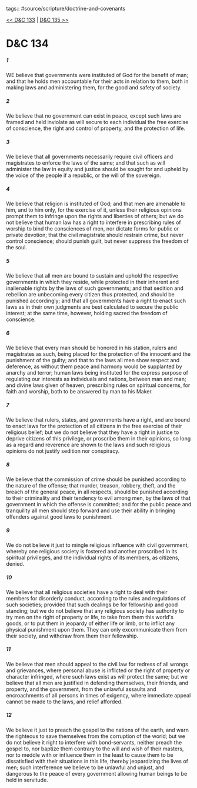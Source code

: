 tags:: #source/scripture/doctrine-and-covenants

[<< D&C 133](/doctrine-and-covenants/D&C_133.md) | [D&C 135 >>](/doctrine-and-covenants/D&C_135.md)

# D&C 134

##### 1

WE believe that governments were instituted of God for the benefit of man; and that he holds men accountable for their acts in relation to them, both in making laws and administering them, for the good and safety of society.

##### 2

We believe that no government can exist in peace, except such laws are framed and held inviolate as will secure to each individual the free exercise of conscience, the right and control of property, and the protection of life.

##### 3

We believe that all governments necessarily require civil officers and magistrates to enforce the laws of the same; and that such as will administer the law in equity and justice should be sought for and upheld by the voice of the people if a republic, or the will of the sovereign.

##### 4

We believe that religion is instituted of God; and that men are amenable to him, and to him only, for the exercise of it, unless their religious opinions prompt them to infringe upon the rights and liberties of others; but we do not believe that human law has a right to interfere in prescribing rules of worship to bind the consciences of men, nor dictate forms for public or private devotion; that the civil magistrate should restrain crime, but never control conscience; should punish guilt, but never suppress the freedom of the soul.

##### 5

We believe that all men are bound to sustain and uphold the respective governments in which they reside, while protected in their inherent and inalienable rights by the laws of such governments; and that sedition and rebellion are unbecoming every citizen thus protected, and should be punished accordingly; and that all governments have a right to enact such laws as in their own judgments are best calculated to secure the public interest; at the same time, however, holding sacred the freedom of conscience.

##### 6

We believe that every man should be honored in his station, rulers and magistrates as such, being placed for the protection of the innocent and the punishment of the guilty; and that to the laws all men show respect and deference, as without them peace and harmony would be supplanted by anarchy and terror; human laws being instituted for the express purpose of regulating our interests as individuals and nations, between man and man; and divine laws given of heaven, prescribing rules on spiritual concerns, for faith and worship, both to be answered by man to his Maker.

##### 7

We believe that rulers, states, and governments have a right, and are bound to enact laws for the protection of all citizens in the free exercise of their religious belief; but we do not believe that they have a right in justice to deprive citizens of this privilege, or proscribe them in their opinions, so long as a regard and reverence are shown to the laws and such religious opinions do not justify sedition nor conspiracy.

##### 8

We believe that the commission of crime should be punished according to the nature of the offense; that murder, treason, robbery, theft, and the breach of the general peace, in all respects, should be punished according to their criminality and their tendency to evil among men, by the laws of that government in which the offense is committed; and for the public peace and tranquility all men should step forward and use their ability in bringing offenders against good laws to punishment.

##### 9

We do not believe it just to mingle religious influence with civil government, whereby one religious society is fostered and another proscribed in its spiritual privileges, and the individual rights of its members, as citizens, denied.

##### 10

We believe that all religious societies have a right to deal with their members for disorderly conduct, according to the rules and regulations of such societies; provided that such dealings be for fellowship and good standing; but we do not believe that any religious society has authority to try men on the right of property or life, to take from them this world's goods, or to put them in jeopardy of either life or limb, or to inflict any physical punishment upon them. They can only excommunicate them from their society, and withdraw from them their fellowship.

##### 11

We believe that men should appeal to the civil law for redress of all wrongs and grievances, where personal abuse is inflicted or the right of property or character infringed, where such laws exist as will protect the same; but we believe that all men are justified in defending themselves, their friends, and property, and the government, from the unlawful assaults and encroachments of all persons in times of exigency, where immediate appeal cannot be made to the laws, and relief afforded.

##### 12

We believe it just to preach the gospel to the nations of the earth, and warn the righteous to save themselves from the corruption of the world; but we do not believe it right to interfere with bond-servants, neither preach the gospel to, nor baptize them contrary to the will and wish of their masters, nor to meddle with or influence them in the least to cause them to be dissatisfied with their situations in this life, thereby jeopardizing the lives of men; such interference we believe to be unlawful and unjust, and dangerous to the peace of every government allowing human beings to be held in servitude.
